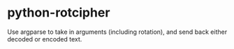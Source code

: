 # python-rotcipher
Use argparse to take in arguments (including rotation), and send back either decoded or encoded text.
